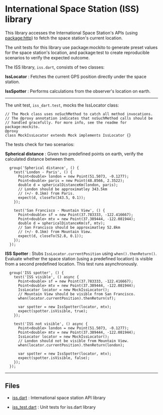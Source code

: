 # International Space Station (ISS) library

This library accesses the International Space Station's APIs
(using [package:http](https://pub.dartlang.org/packages/http))
to fetch the space station's current location.

The unit tests for this library use package:mockito to generate
preset values for the space station's location,
and package:test to create reproducible scenarios to verify the
expected outcome.

The ISS library, `iss.dart`, consists of two classes:

**IssLocator**
: Fetches the current GPS position directly under the space station.

**IssSpotter**
: Performs calculations from the observer's location on earth.

---

The unit test, `iss_dart.test`, mocks the IssLocator class:

```
// The Mock class uses noSuchMethod to catch all method invocations.
// The @proxy annotation indicates that noSuchMethod calls should be
// handled gracefully. For more info, see the readme for package:mockito.
@proxy
class MockIssLocator extends Mock implements IssLocator {}
```
The tests check for two scenarios:

**Spherical distance**
: Given two predefined points on earth, verify the calculated distance
between them.

```
  group('Spherical distance', () {
    test('London - Paris', () {
      Point<double> london = new Point(51.5073, -0.1277);
      Point<double> paris = new Point(48.8566, 2.3522);
      double d = sphericalDistanceKm(london, paris);
      // London should be approximatley 343.5km
      // (+/- 0.1km) from Paris.
      expect(d, closeTo(343.5, 0.1));
    });

    test('San Francisco - Mountain View', () {
      Point<double> sf = new Point(37.783333, -122.416667);
      Point<double> mtv = new Point(37.389444, -122.081944);
      double d = sphericalDistanceKm(sf, mtv);
      // San Francisco should be approximatley 52.8km
      // (+/- 0.1km) from Mountain View.
      expect(d, closeTo(52.8, 0.1));
    });
  });
```

**ISS Spotter**
: Stubs `IssLocator.currentPosition` using `when().thenReturn()`.
Evaluate whether the space station (using a predefined location)
is visible from a second predefined location.
This test runs asynchronously.

```
  group('ISS spotter', () {
    test('ISS visible', () async {
      Point<double> sf = new Point(37.783333, -122.416667);
      Point<double> mtv = new Point(37.389444, -122.081944);
      IssLocator locator = new MockIssLocator();
      // Mountain View should be visible from San Francisco.
      when(locator.currentPosition).thenReturn(sf);

      var spotter = new IssSpotter(locator, mtv);
      expect(spotter.isVisible, true);
    });

    test('ISS not visible', () async {
      Point<double> london = new Point(51.5073, -0.1277);
      Point<double> mtv = new Point(37.389444, -122.081944);
      IssLocator locator = new MockIssLocator();
      // London should not be visible from Mountain View.
      when(locator.currentPosition).thenReturn(london);

      var spotter = new IssSpotter(locator, mtv);
      expect(spotter.isVisible, false);
    });
  });
```

---

## Files

* [iss.dart](https://raw.githubusercontent.com/dart-lang/mockito/master/test/example/iss/iss.dart)
: International space station API library

* [iss_test.dart](https://raw.githubusercontent.com/dart-lang/mockito/master/test/example/iss/iss_test.dart)
: Unit tests for iss.dart library



